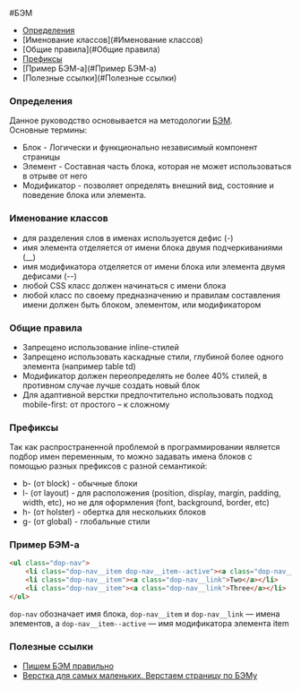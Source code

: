 #БЭМ

- [Определения](#Определения)
- [Именование классов](#Именование классов)
- [Общие правила](#Общие правила)
- [Префиксы](#Префиксы)
- [Пример БЭМ-а](#Пример БЭМ-а)
- [Полезные ссылки](#Полезные ссылки)


### Определения

Данное руководство основывается на методологии [БЭМ](https://ru.bem.info).  
Основные термины:
- Блок - Логически и функционально независимый компонент страницы
- Элемент - Составная часть блока, которая не может использоваться в отрыве от него
- Модификатор - позволяет определять внешний вид, состояние и поведение блока или элемента.

### Именование классов
- для разделения слов в именах используется дефис (-)
- имя элемента отделяется от имени блока двумя подчеркиваниями (__)
- имя модификатора отделяется от имени блока или элемента двумя дефисами (--)
- любой CSS класс должен начинаться с имени блока
- любой класс по своему предназначению и правилам составления имени должен быть блоком, элементом, или модификатором

### Общие правила
- Запрещено использование inline-стилей
- Запрещено использовать каскадные стили, глубиной более одного элемента (например table td)
- Модификатор должен переопределять не более 40% стилей, в противном случае лучше создать новый блок
- Для адаптивной верстки предпочтительно использовать подход mobile-first: от простого – к сложному

### Префиксы
Так как распространенной проблемой в программировании является подбор имен переменным, то можно задавать имена блоков с помощью разных префиксов с разной семантикой:
- b- (от block) - обычные блоки
- l- (от layout) - для расположения (position, display, margin, padding, width, etc), но не для оформления (font, background, border, etc)
- h- (от holster) - обертка для нескольких блоков
- g- (от global) - глобальные стили

### Пример БЭМ-а
```html
<ul class="dop-nav">
    <li class="dop-nav__item dop-nav__item--active"><a class="dop-nav__link">One</a></span></li>
    <li class="dop-nav__item"><a class="dop-nav__link">Two</a></li>
    <li class="dop-nav__item"><a class="dop-nav__link">Three</a></li>
</ul>
```
`dop-nav` обозначает имя блока, `dop-nav__item` и `dop-nav__link` — имена элементов, а `dop-nav__item--active` — имя модификатора элемента item

### Полезные ссылки

- [Пишем БЭМ правильно](http://delka.github.io/talks/webcamp/2015/bem/)
- [Верстка для самых маленьких. Верстаем страницу по БЭМу](http://habrahabr.ru/post/203440/)

